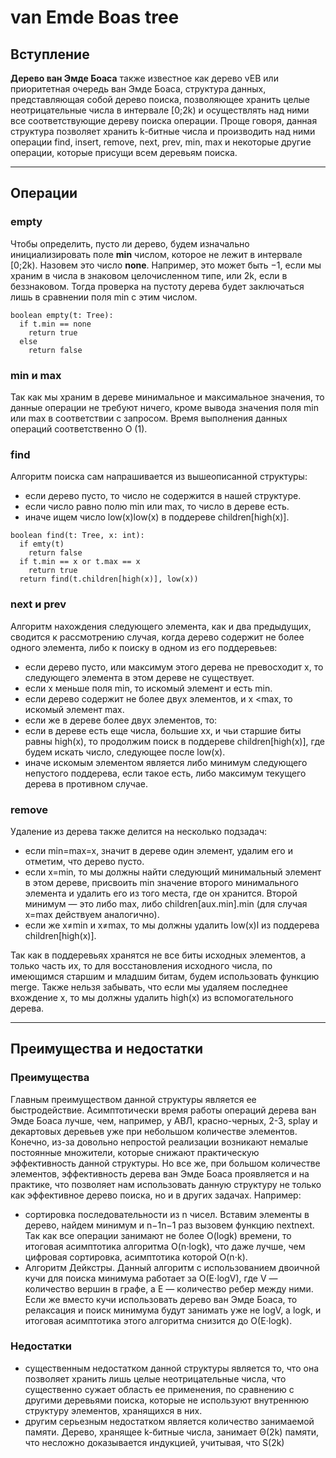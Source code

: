 # van Emde Boas tree
## Вступление
**Дерево ван Эмде Боаса** также известное как дерево vEB или приоритетная очередь ван Эмде Боаса, структура данных, представляющая собой дерево поиска, позволяющее хранить целые неотрицательные числа в интервале [0;2k) и осуществлять над ними все соответствующие дереву поиска операции.
Проще говоря, данная структура позволяет хранить k-битные числа и производить над ними операции find, insert, remove, next, prev, min, max и некоторые другие операции, которые присущи всем деревьям поиска.
___
## Операции
### empty
Чтобы определить, пусто ли дерево, будем изначально инициализировать поле **min** числом, которое не лежит в интервале [0;2k). Назовем это число **none**. Например, это может быть −1, если мы храним в числа в знаковом целочисленном типе, или 2k, если в беззнаковом. Тогда проверка на пустоту дерева будет заключаться лишь в сравнении поля min с этим числом.
```
boolean empty(t: Tree):
  if t.min == none
    return true
  else 
    return false
```
### min и max
Так как мы храним в дереве минимальное и максимальное значения, то данные операции не требуют ничего, кроме вывода значения поля min или max в соответствии с запросом. Время выполнения данных операций соответственно O (1).
### find
Алгоритм поиска сам напрашивается из вышеописанной структуры:
- если дерево пусто, то число не содержится в нашей структуре.
- если число равно полю min или max, то число в дереве есть.
- иначе ищем число low(x)low(x) в поддереве children[high(x)].
```
boolean find(t: Tree, x: int):
  if emty(t)
    return false
  if t.min == x or t.max == x
    return true 
  return find(t.children[high(x)], low(x))
```
### next и prev
Алгоритм нахождения следующего элемента, как и два предыдущих, сводится к рассмотрению случая, когда дерево содержит не более одного элемента, либо к поиску в одном из его поддеревьев:
-	если дерево пусто, или максимум этого дерева не превосходит x, то следующего элемента в этом дереве не существует.
-	если x меньше поля min, то искомый элемент и есть min.
- если дерево содержит не более двух элементов, и x <max, то искомый элемент max.
-	если же в дереве более двух элементов, то:
-	если в дереве есть еще числа, большие xx, и чьи старшие биты равны high(x), то продолжим поиск в поддереве children[high(x)], где будем искать число, следующее после low(x).
-	иначе искомым элементом является либо минимум следующего непустого поддерева, если такое есть, либо максимум текущего дерева в противном случае.
### remove
Удаление из дерева также делится на несколько подзадач:
-	если min=max=x, значит в дереве один элемент, удалим его и отметим, что дерево пусто.
-	если x=min, то мы должны найти следующий минимальный элемент в этом дереве, присвоить min значение второго минимального элемента и удалить его из того места, где он хранится. Второй минимум — это либо max, либо children[aux.min].min (для случая x=max действуем аналогично).
-	если же x≠min и x≠max, то мы должны удалить low(x)l из поддерева children[high(x)].

Так как в поддеревьях хранятся не все биты исходных элементов, а только часть их, то для восстановления исходного числа, по имеющимся старшим и младшим битам, будем использовать функцию merge. Также нельзя забывать, что если мы удаляем последнее вхождение x, то мы должны удалить high(x) из вспомогательного дерева.
___
## Преимущества и недостатки
### Преимущества
Главным преимуществом данной структуры является ее быстродействие. Асимптотически время работы операций дерева ван Эмде Боаса лучше, чем, например, у АВЛ, красно-черных, 2-3, splay и декартовых деревьев уже при небольшом количестве элементов. Конечно, из-за довольно непростой реализации возникают немалые постоянные множители, которые снижают практическую эффективность данной структуры. Но все же, при большом количестве элементов, эффективность дерева ван Эмде Боаса проявляется и на практике, что позволяет нам использовать данную структуру не только как эффективное дерево поиска, но и в других задачах. Например:
-	сортировка последовательности из n чисел. Вставим элементы в дерево, найдем минимум и n−1n−1 раз вызовем функцию nextnext. Так как все операции занимают не более O(logk) времени, то итоговая асимптотика алгоритма O(n⋅logk), что даже лучше, чем цифровая сортировка, асимптотика которой O(n⋅k).
-	Алгоритм Дейкстры. Данный алгоритм с использованием двоичной кучи для поиска минимума работает за O(E⋅logV), где V — количество вершин в графе, а E — количество ребер между ними. Если же вместо кучи использовать дерево ван Эмде Боаса, то релаксация и поиск минимума будут занимать уже не logV, а logk, и итоговая асимптотика этого алгоритма снизится до O(E⋅logk).

### Недостатки
-	существенным недостатком данной структуры является то, что она позволяет хранить лишь целые неотрицательные числа, что существенно сужает область ее применения, по сравнению с другими деревьями поиска, которые не используют внутреннюю структуру элементов, хранящихся в них.
-	другим серьезным недостатком является количество занимаемой памяти. Дерево, хранящее k-битные числа, занимает Θ(2k) памяти, что несложно доказывается индукцией, учитывая, что S(2k) 
